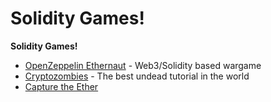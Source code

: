 # Solidity Games!



**Solidity Games!**

* [OpenZeppelin Ethernaut](https://ethernaut.zeppelin.solutions/) - Web3/Solidity based wargame
* [Cryptozombies](https://cryptozombies.io/) - The best undead tutorial in the world
* [Capture the Ether](https://capturetheether.com/)

